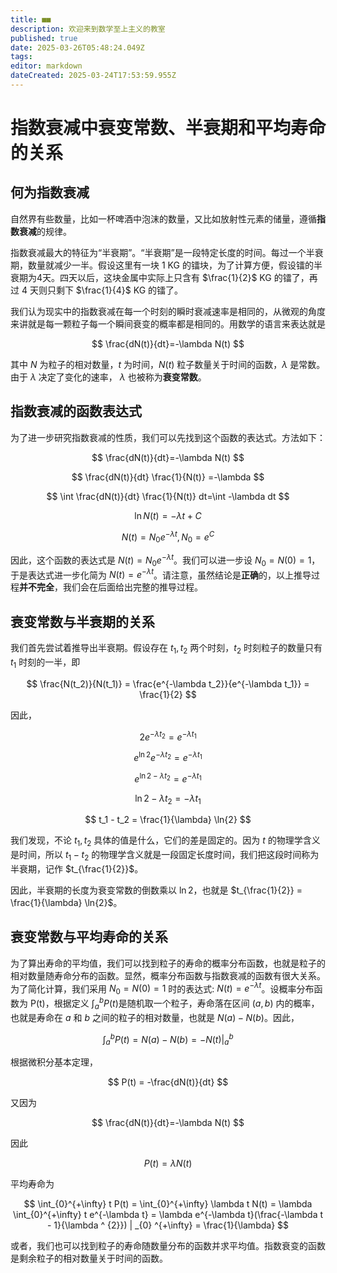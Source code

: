 ```yaml
---
title: ■■
description: 欢迎来到数学至上主义的教室
published: true
date: 2025-03-26T05:48:24.049Z
tags: 
editor: markdown
dateCreated: 2025-03-24T17:53:59.955Z
---
```


# 指数衰减中衰变常数、半衰期和平均寿命的关系
## 何为指数衰减
自然界有些数量，比如一杯啤酒中泡沫的数量，又比如放射性元素的储量，遵循**指数衰减**的规律。

指数衰减最大的特征为“半衰期”。“半衰期”是一段特定长度的时间。每过一个半衰期，数量就减少一半。假设这里有一块 1 KG 的镭块，为了计算方便，假设镭的半衰期为4天。四天以后，这块金属中实际上只含有 $\frac{1}{2}$ KG 的镭了，再过 4 天则只剩下 $\frac{1}{4}$ KG 的镭了。

我们认为现实中的指数衰减在每一个时刻的瞬时衰减速率是相同的，从微观的角度来讲就是每一颗粒子每一个瞬间衰变的概率都是相同的。用数学的语言来表达就是

$$
\frac{dN(t)}{dt}=-\lambda N(t)
$$

其中 $N$ 为粒子的相对数量，$t$ 为时间，$N(t)$ 粒子数量关于时间的函数，$\lambda$ 是常数。由于 $\lambda$ 决定了变化的速率， $\lambda$ 也被称为**衰变常数**。

## 指数衰减的函数表达式

为了进一步研究指数衰减的性质，我们可以先找到这个函数的表达式。方法如下：

$$
\frac{dN(t)}{dt}=-\lambda N(t)
$$

$$
\frac{dN(t)}{dt} \frac{1}{N(t)} =-\lambda
$$

$$
\int \frac{dN(t)}{dt} \frac{1}{N(t)} dt=\int -\lambda dt
$$

$$
\ln{N(t)}= -\lambda t + C
$$

$$
N(t) = N_0 e ^{-\lambda t}, N_0 = e^C
$$

因此，这个函数的表达式是 $N(t) = N_0 e ^{-\lambda t}$。我们可以进一步设 $N_0 = N(0) = 1$，于是表达式进一步化简为 $N(t) = e^{-\lambda t}$。请注意，虽然结论是**正确**的，以上推导过程**并不完全**，我们会在后面给出完整的推导过程。

## 衰变常数与半衰期的关系

我们首先尝试着推导出半衰期。假设存在 $t_1, t_2$ 两个时刻，$t_2$ 时刻粒子的数量只有 $t_1$ 时刻的一半，即

$$
\frac{N(t_2)}{N(t_1)} = \frac{e^{-\lambda t_2}}{e^{-\lambda t_1}} = \frac{1}{2}
$$

因此，

$$
2 e^{-\lambda t_2} = e^{-\lambda t_1}
$$

$$
e^{\ln{2}} e^{-\lambda t_2} = e^{-\lambda t_1}
$$

$$
e^{\ln{2} - \lambda t_2} = e^{-\lambda t_1}
$$

$$
\ln{2} - \lambda t_2 = -\lambda t_1
$$

$$
t_1 - t_2 = \frac{1}{\lambda} \ln{2}
$$

我们发现，不论 $t_1, t_2$ 具体的值是什么，它们的差是固定的。因为 $t$ 的物理学含义是时间，所以 $t_1 - t_2$ 的物理学含义就是一段固定长度时间，我们把这段时间称为半衰期，记作 $t_{\frac{1}{2}}$。

因此，半衰期的长度为衰变常数的倒数乘以 $\ln{2}$，也就是 $t_{\frac{1}{2}} = \frac{1}{\lambda} \ln{2}$。

## 衰变常数与平均寿命的关系

为了算出寿命的平均值，我们可以找到粒子的寿命的概率分布函数，也就是粒子的相对数量随寿命分布的函数。显然，概率分布函数与指数衰减的函数有很大关系。为了简化计算，我们采用 $N_0 = N(0) = 1$ 时的表达式: $N(t) = e^{-\lambda t}$。设概率分布函数为 P(t)，根据定义 $\int_{a}^{b} P(t)$是随机取一个粒子，寿命落在区间 $(a, b)$ 内的概率，也就是寿命在 $a$ 和 $b$ 之间的粒子的相对数量，也就是 $N(a) - N(b)$。因此，

$$
\int_{a}^{b} P(t) = N(a) - N(b) = - N(t) |_{a}^{b}
$$

根据微积分基本定理，

$$
P(t) = -\frac{dN(t)}{dt}
$$

又因为

$$
\frac{dN(t)}{dt}=-\lambda N(t)
$$

因此

$$
P(t) = \lambda N(t)
$$

平均寿命为

$$
\int_{0}^{+\infty} t P(t) = \int_{0}^{+\infty} \lambda t N(t) = \lambda \int_{0}^{+\infty} t e^{-\lambda t} = \lambda e^{-\lambda t}(\frac{-\lambda t - 1}{\lambda ^ {2}}) | _{0} ^{+\infty} = \frac{1}{\lambda}
$$

或者，我们也可以找到粒子的寿命随数量分布的函数并求平均值。指数衰变的函数是剩余粒子的相对数量关于时间的函数。